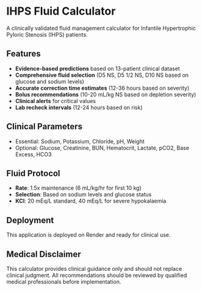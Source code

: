 # IHPS Fluid Calculator

A clinically validated fluid management calculator for Infantile Hypertrophic Pyloric Stenosis (IHPS) patients.

## Features

- **Evidence-based predictions** based on 13-patient clinical dataset
- **Comprehensive fluid selection** (D5 NS, D5 1/2 NS, D10 NS based on glucose and sodium levels)
- **Accurate correction time estimates** (12-36 hours based on severity)
- **Bolus recommendations** (10-20 mL/kg NS based on depletion severity)
- **Clinical alerts** for critical values
- **Lab recheck intervals** (12-24 hours based on risk)

## Clinical Parameters

- Essential: Sodium, Potassium, Chloride, pH, Weight
- Optional: Glucose, Creatinine, BUN, Hematocrit, Lactate, pCO2, Base Excess, HCO3

## Fluid Protocol

- **Rate**: 1.5x maintenance (6 mL/kg/hr for first 10 kg)
- **Selection**: Based on sodium levels and glucose status
- **KCl**: 20 mEq/L standard, 40 mEq/L for severe hypokalaemia

## Deployment

This application is deployed on Render and ready for clinical use.

## Medical Disclaimer

This calculator provides clinical guidance only and should not replace clinical judgment. All recommendations should be reviewed by qualified medical professionals before implementation.
